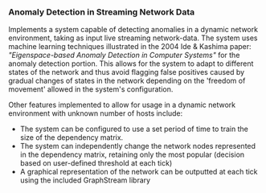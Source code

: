<h3> Anomaly Detection in Streaming Network Data </h3>

Implements a system capable of detecting anomalies in a dynamic network environment, taking as input live streaming network-data.
The system uses machine learning techniques illustrated in the 2004 Ide & Kashima paper: <i>"Eigenspace-based Anomaly Detection in Computer Systems"</i> for the anomaly detection portion.
This allows for the system to adapt to different states of the network and thus avoid flagging false positives caused by gradual changes of states in the network depending on the 'freedom of movement' allowed in the system's configuration.

Other features implemented to allow for usage in a dynamic network environment with unknown number of hosts include:
<ul>
  <li>The system can be configured to use a set period of time to train the size of the dependency matrix.</li>
  <li>The system can independently change the network nodes represented in the dependency matrix, retaining only the most popular (decision based on user-defined threshold at each tick)</li>
  <li>A graphical representation of the network can be outputted at each tick using the included GraphStream library</li>
</ul>
